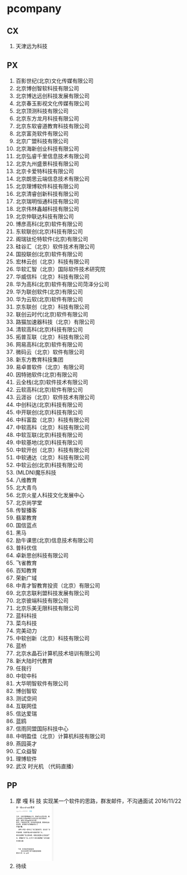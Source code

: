 # pcompany

## CX

1. 天津远为科技

## PX

1. 百影世纪(北京)文化传媒有限公司
1. 北京博创智软科技有限公司
1. 北京博达远创科技发展有限公司
1. 北京春玉影视文化传媒有限公司
1. 北京顶测科技有限公司
1. 北京东方龙月科技有限公司
1. 北京东软睿道教育科技有限公司
1. 北京富尧软件有限公司
1. 北京广盟科技有限公司
1. 北京海新创业科技有限公司
1. 北京弘睿千里信息技术有限公司
1. 北京九州盛景科技有限公司
1. 北京卡爱特科技有限公司
1. 北京朗思云端信息技术有限公司
1. 北京理博软件科技有限公司
1. 北京清睿创新科技有限公司
1. 北京瑞明恒通科技有限公司
1. 北京伟林鑫越科技有限公司
1. 北京仲联达科技有限公司
1. 博彦高科(北京)软件有限公司
1. 东软联创(北京)科技有限公司
1. 阁瑞钛伦特软件(北京)有限公司
1. 硅谷汇（北京）软件技术有限公司
1. 国投联创(北京)软件有限公司
1. 宏林云创（北京）科技有限公司
1. 华软汇智（北京）国际软件技术研究院
1. 华威信科（北京）科技有限公司
1. 华为高科(北京)软件有限公司菏泽分公司
1. 华为联创软件(北京)有限公司
1. 华为云软(北京)软件有限公司
1. 京东联创（北京）科技有限公司
1. 联创云时代(北京)软件有限公司
1. 路猫加速器科技（北京）有限公司
1. 清软高科(北京)科技有限公司
1. 拓普互联（北京）科技有限公司
1. 网易高科(北京)软件有限公司
1. 微码云（北京）软件有限公司
1. 新东方教育科技集团
1. 易卓普软件（北京）有限公司
1. 因特驰软件(北京)有限公司
1. 云全栈(北京)软件技术有限公司
1. 云软高科(北京)软件有限公司
1. 云涯谷（北京）软件技术有限公司
1. 中创科达(北京)科技有限公司
1. 中开联创(北京)科技有限公司
1. 中科富盈（北京）科技有限公司
1. 中软高科（北京）科技有限公司
1. 中软互联(北京)科技有限公司
1. 中软基地(北京)科技有限公司
1. 中软开创（北京）科技有限公司
1. 中软通达（北京）科技有限公司
1. 中软云创(北京)科技有限公司
1. (MLDN)魔乐科技
1. 八维教育
1. 北大青鸟
1. 北京火星人科技文化发展中心
1. 北京尚学堂
1. 传智播客
1. 翡翠教育
1. 国信蓝点
1. 黑马
1. 励牛课思(北京)信息技术有限公司
1. 普科优信
1. 卓新思创科技有限公司
1. 飞雀教育
1. 百知教育
1. 荣新广域
1. 中青才智教育投资（北京）有限公司
1. 北京志联利盟科技发展有限公司
1. 北京彼端科技有限公司
1. 北京乐美无限科技有限公司
1. 蓝科科技
1. 菜鸟科技
1. 完美动力
1. 中软创新（北京）科技有限公司
1. 蓝桥
1. 北京水晶石计算机技术培训有限公司
1. 新大陆时代教育
1. 任我行
1. 中软中科
1. 大华明智软件有限公司
1. 博创智软
1. 测试空间
1. 互联网佳
1. 信达爱瑞
1. 蓝鸥
1. 信雨同盟国际科技中心
1. 中明盈佳（北京）计算机科技有限公司
1. 燕园英才
1. 汇众益智
1. 理博软件
1. 武汉 时光机 （代码直播）

## PP

1. 摩 嘎 科 技 实现某一个软件的思路，群发邮件，不沟通面试 2016/11/22
   <img src="bad-01.jpg" width="100" height="150"/>
1. 待续
